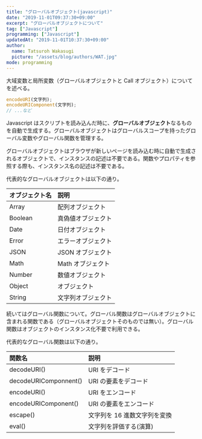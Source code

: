 ```yaml
---
title: "グローバルオブジェクト(javascript)"
date: "2019-11-01T09:37:30+09:00"
excerpt: "グローバルオブジェクトについて"
tag: ["Javascript"]
programming: ["Javascript"]
updatedAt: "2019-11-01T10:37:30+09:00"
author:
  name: Tatsuroh Wakasugi
  picture: "/assets/blog/authors/WAT.jpg"
mode: programming
---
```


大域変数と局所変数（グローバルオブジェクトと Call オブジェクト）についてを述べる。

<div class="note_content_by_programming_language" id="note_content_Javascript">

```javascript
encodeURI(文字列);
encodeURIComponent(文字列);
// ...など
```

Javascript はスクリプトを読み込んだ時に、**グローバルオブジェクト**なるものを自動で生成する。グローバルオブジェクトはグローバルスコープを持ったグローバル変数やグローバル関数を管理する。

<!-- 同様に、関数を呼んだ時には**Call オブジェクト**が生成される。Call オブジェクトには関数のスコープ内での変数や関数が管理される。

変数が参照された時、それが関数内でだった場合はその関数に対応した Call オブジェクトから変数を探し、無い場合はその上位の Call オブジェクト(あるいはグローバルオブジェクト)に変数を探していく。 -->

グローバルオブジェクトはブラウザが新しいページを読み込む時に自動で生成されるオブジェクトで、インスタンスの記述は不要である。関数やプロパティを参照する際も、インスタンス名の記述は不要である。

代表的なグローバルオブジェクトは以下の通り。

| オブジェクト名 | 説明               |
| :------------- | :----------------- |
| Array          | 配列オブジェクト   |
| Boolean        | 真偽値オブジェクト |
| Date           | 日付オブジェクト   |
| Error          | エラーオブジェクト |
| JSON           | JSON オブジェクト  |
| Math           | Math オブジェクト  |
| Number         | 数値オブジェクト   |
| Object         | オブジェクト       |
| String         | 文字列オブジェクト |

続いてはグローバル関数について。グローバル関数はグローバルオブジェクトに含まれる関数である（グローバルオブジェクトそのものでは無い）。グローバル関数はオブジェクトのインスタンス化不要で利用できる。

代表的なグローバル関数は以下の通り。

| 関数名                | 説明                         |
| :-------------------- | :--------------------------- |
| decodeURI()           | URI をデコード               |
| decodeURIComponnent() | URI の要素をデコード         |
| encodeURI()           | URI をエンコード             |
| encodeURIComponent()  | URI の要素をエンコード       |
| escape()              | 文字列を 16 進数文字列を変換 |
| eval()                | 文字列を評価する(演算)       |

</div>
